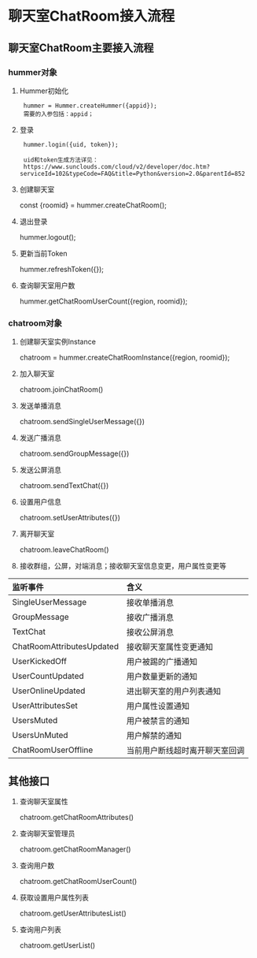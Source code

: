 
# 聊天室ChatRoom接入流程

## 聊天室ChatRoom主要接入流程

### hummer对象
1. Hummer初始化

		hummer = Hummer.createHummer({appid});
		需要的入参包括：appid；

1. 登录

		hummer.login({uid, token});

		uid和token生成方法详见：
		https://www.sunclouds.com/cloud/v2/developer/doc.htm?serviceId=102&typeCode=FAQ&title=Python&version=2.0&parentId=852

1. 创建聊天室

	const {roomid} = hummer.createChatRoom();

1. 退出登录

	hummer.logout();
		
1. 更新当前Token

	hummer.refreshToken({});

1. 查询聊天室用户数

	hummer.getChatRoomUserCount({region, roomid});

### chatroom对象

1. 创建聊天室实例Instance

	chatroom = hummer.createChatRoomInstance({region, roomid});

1. 加入聊天室

	chatroom.joinChatRoom()
		
1. 发送单播消息

	chatroom.sendSingleUserMessage({})

1. 发送广播消息

	chatroom.sendGroupMessage({})

1. 发送公屏消息

	chatroom.sendTextChat({})

1. 设置用户信息

	chatroom.setUserAttributes({})

1. 离开聊天室

	chatroom.leaveChatRoom()

1. 接收群组，公屏，对端消息；接收聊天室信息变更，用户属性变更等

| 监听事件                            | 含义                                                         |
| :-------------------------------- | :----------------------------------------------------------- |
| SingleUserMessage                 | 接收单播消息                                                  |
| GroupMessage                      | 接收广播消息                                                  |
| TextChat                          | 接收公屏消息                                                  |
| ChatRoomAttributesUpdated         | 接收聊天室属性变更通知                                         |
| UserKickedOff                     | 用户被踢的广播通知                                             |
| UserCountUpdated                  | 用户数量更新的通知                                             |
| UserOnlineUpdated                 | 进出聊天室的用户列表通知                                        |
| UserAttributesSet                 | 用户属性设置通知                                               |
| UsersMuted                        | 用户被禁言的通知                                               |
| UsersUnMuted                      | 用户解禁的通知                                                 |
| ChatRoomUserOffline               | 当前用户断线超时离开聊天室回调                                   |

		
## 其他接口

1. 查询聊天室属性

	chatroom.getChatRoomAttributes()
		
1. 查询聊天室管理员

	chatroom.getChatRoomManager()
		
1. 查询用户数

	chatroom.getChatRoomUserCount()

1. 获取设置用户属性列表

	chatroom.getUserAttributesList()

1. 查询用户列表

	chatroom.getUserList()
